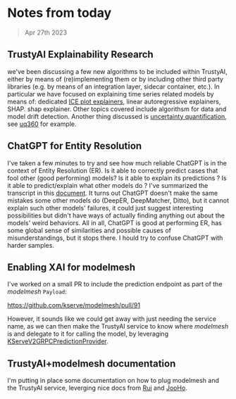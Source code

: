 # Notes from today
> Apr 27th 2023

## TrustyAI Explainability Research
we've been discussing a few new algorithms to be included within TrustyAI, either by means of (re)implementing them or by including other third party libraries (e.g. by means of an integration layer, sidecar container, etc.).
In particular we have focused on explaining time series related models by means of: dedicated [ICE plot explainers](https://christophm.github.io/interpretable-ml-book/ice.html), linear autoregressive explainers, SHAP.
shap explainer. Other topics covered include algorithsm for data and model drift detection.
Another thing discussed is [uncertainty quantification](https://arxiv.org/abs/2201.07766), see [uq360](https://github.com/IBM/UQ360/tree/main/uq360/algorithms/blackbox_metamodel) for example.

## ChatGPT for Entity Resolution
I've taken a few minutes to try and see how much reliable ChatGPT is in the context of Entity Resolution (ER).
Is it able to correctly predict cases that fool other (good performing) models? 
Is it able to explain its predictions ? 
Is it able to predict/explain what other models do ?
I've summarized the transcript in this [document](https://docs.google.com/document/d/1BJAagwg490plseLhKyVoduc3mVugif3ysDxuc2LC164/edit?usp=sharing).
It turns out ChatGPT doesn't make the same mistakes some other models do (DeepER, DeepMatcher, Ditto), but it cannot explain such other models' failures, it could just suggest interesting possibilities but didn't have ways of actually finding anything out about the models' weird behaviors.
All in all, ChatGPT is good at performing ER, has some global sense of similarities and possible causes of misunderstandings, but it stops there. I hould try to confuse ChatGPT with harder samples.

## Enabling XAI for modelmesh
I've worked on a small PR to include the prediction endpoint as part of the _modelmesh_ `Payload`:

https://github.com/kserve/modelmesh/pull/91

However, it sounds like we could get away with just needing the service name, as we can then make the TrustyAI service to know where _modelmesh_ is and delegate to it for calling the model, by leveraging [KServeV2GRPCPredictionProvider](https://github.com/trustyai-explainability/trustyai-explainability/blob/main/explainability-connectors/src/main/java/org/kie/trustyai/connectors/kserve/v2/KServeV2GRPCPredictionProvider.java).

## TrustyAI+modelmesh documentation
I'm putting in place some documentation on how to plug modelmesh and the TrustyAI service, leverging nice docs from [Rui](https://github.com/ruivieira/trustyai-service-examples/blob/main/scripts/basic_k8s_deployment.sh) and [JooHo](https://github.com/Jooho/jhouse_openshift/blob/main/Kserve/docs/Modelmesh/ModelMesh-upstream-on-kind.md).
